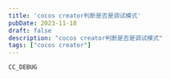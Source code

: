 ```yaml
---
title: 'cocos creator判断是否是调试模式'
pubDate: 2023-11-18
draft: false
description: "cocos creator判断是否是调试模式"
tags: ["cocos creator"]
---
```


```
CC_DEBUG
```